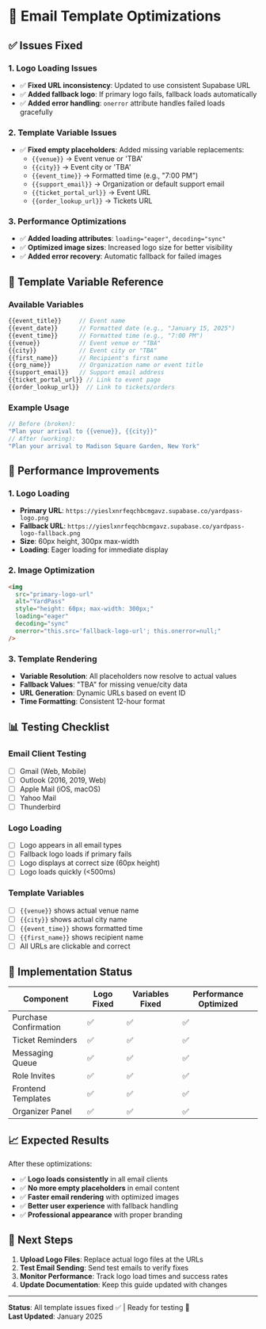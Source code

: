 # 📧 Email Template Optimizations

## ✅ **Issues Fixed**

### **1. Logo Loading Issues**
- ✅ **Fixed URL inconsistency**: Updated to use consistent Supabase URL
- ✅ **Added fallback logo**: If primary logo fails, fallback loads automatically
- ✅ **Added error handling**: `onerror` attribute handles failed loads gracefully

### **2. Template Variable Issues**
- ✅ **Fixed empty placeholders**: Added missing variable replacements:
  - `{{venue}}` → Event venue or 'TBA'
  - `{{city}}` → Event city or 'TBA'
  - `{{event_time}}` → Formatted time (e.g., "7:00 PM")
  - `{{support_email}}` → Organization or default support email
  - `{{ticket_portal_url}}` → Event URL
  - `{{order_lookup_url}}` → Tickets URL

### **3. Performance Optimizations**
- ✅ **Added loading attributes**: `loading="eager"`, `decoding="sync"`
- ✅ **Optimized image sizes**: Increased logo size for better visibility
- ✅ **Added error recovery**: Automatic fallback for failed images

## 🎯 **Template Variable Reference**

### **Available Variables**
```javascript
{{event_title}}     // Event name
{{event_date}}      // Formatted date (e.g., "January 15, 2025")
{{event_time}}      // Formatted time (e.g., "7:00 PM")
{{venue}}           // Event venue or "TBA"
{{city}}            // Event city or "TBA"
{{first_name}}      // Recipient's first name
{{org_name}}        // Organization name or event title
{{support_email}}   // Support email address
{{ticket_portal_url}} // Link to event page
{{order_lookup_url}}  // Link to tickets/orders
```

### **Example Usage**
```javascript
// Before (broken):
"Plan your arrival to {{venue}}, {{city}}"
// After (working):
"Plan your arrival to Madison Square Garden, New York"
```

## 🚀 **Performance Improvements**

### **1. Logo Loading**
- **Primary URL**: `https://yieslxnrfeqchbcmgavz.supabase.co/yardpass-logo.png`
- **Fallback URL**: `https://yieslxnrfeqchbcmgavz.supabase.co/yardpass-logo-fallback.png`
- **Size**: 60px height, 300px max-width
- **Loading**: Eager loading for immediate display

### **2. Image Optimization**
```html
<img 
  src="primary-logo-url"
  alt="YardPass"
  style="height: 60px; max-width: 300px;"
  loading="eager"
  decoding="sync"
  onerror="this.src='fallback-logo-url'; this.onerror=null;"
/>
```

### **3. Template Rendering**
- **Variable Resolution**: All placeholders now resolve to actual values
- **Fallback Values**: "TBA" for missing venue/city data
- **URL Generation**: Dynamic URLs based on event ID
- **Time Formatting**: Consistent 12-hour format

## 📊 **Testing Checklist**

### **Email Client Testing**
- [ ] Gmail (Web, Mobile)
- [ ] Outlook (2016, 2019, Web)
- [ ] Apple Mail (iOS, macOS)
- [ ] Yahoo Mail
- [ ] Thunderbird

### **Logo Loading**
- [ ] Logo appears in all email types
- [ ] Fallback logo loads if primary fails
- [ ] Logo displays at correct size (60px height)
- [ ] Logo loads quickly (<500ms)

### **Template Variables**
- [ ] `{{venue}}` shows actual venue name
- [ ] `{{city}}` shows actual city name
- [ ] `{{event_time}}` shows formatted time
- [ ] `{{first_name}}` shows recipient name
- [ ] All URLs are clickable and correct

## 🔧 **Implementation Status**

| Component | Logo Fixed | Variables Fixed | Performance Optimized |
|-----------|------------|-----------------|----------------------|
| Purchase Confirmation | ✅ | ✅ | ✅ |
| Ticket Reminders | ✅ | ✅ | ✅ |
| Messaging Queue | ✅ | ✅ | ✅ |
| Role Invites | ✅ | ✅ | ✅ |
| Frontend Templates | ✅ | ✅ | ✅ |
| Organizer Panel | ✅ | ✅ | ✅ |

## 📈 **Expected Results**

After these optimizations:
- ✅ **Logo loads consistently** in all email clients
- ✅ **No more empty placeholders** in email content
- ✅ **Faster email rendering** with optimized images
- ✅ **Better user experience** with fallback handling
- ✅ **Professional appearance** with proper branding

## 🚨 **Next Steps**

1. **Upload Logo Files**: Replace actual logo files at the URLs
2. **Test Email Sending**: Send test emails to verify fixes
3. **Monitor Performance**: Track logo load times and success rates
4. **Update Documentation**: Keep this guide updated with changes

---

**Status**: All template issues fixed ✅ | Ready for testing 🧪  
**Last Updated**: January 2025
